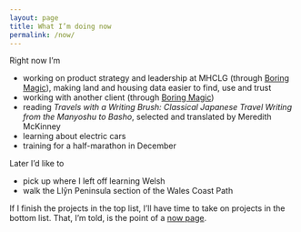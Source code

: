 ```yaml
---
layout: page
title: What I’m doing now
permalink: /now/
---
```


<p>Right now I’m
  <ul>
    <li>working on product strategy and leadership at MHCLG (through <a href="https://boringmagi.cc" target="_blank">Boring Magic</a>), making land and housing data easier to find, use and trust</li>
    <li>working with another client (through <a href="https://boringmagi.cc" target="_blank">Boring Magic</a>)</li>
    <li>reading <i>Travels with a Writing Brush: Classical Japanese Travel Writing from the Manyoshu to Basho</i>, selected and translated by Meredith McKinney</li>
    <li>learning about electric cars</li>
    <li>training for a half-marathon in December</li>
  </ul>
</p>

<p>Later I’d like to
  <ul>
    <li>pick up where I left off learning Welsh</li>
    <li>walk the Llŷn Peninsula section of the Wales Coast Path</li>
  </ul>
</p>

<p>If I finish the projects in the top list, I’ll have time to take on projects in the bottom list. That, I’m told, is the point of a <a href="https://nownownow.com/about" target="_blank">now page</a>.</p>